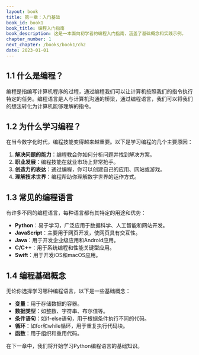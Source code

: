 ```yaml
---
layout: book
title: 第一章：入门基础
book_id: book1
book_title: 编程入门指南
book_description: 这是一本面向初学者的编程入门指南，涵盖了基础概念和实践示例。
chapter_number: 1
next_chapter: /books/book1/ch2
date: 2023-01-01
---
```


## 1.1 什么是编程？

编程是指编写计算机程序的过程，通过编程我们可以让计算机按照我们的指令执行特定的任务。编程语言是人与计算机沟通的桥梁，通过编程语言，我们可以将我们的想法转化为计算机能够理解的指令。

## 1.2 为什么学习编程？

在当今数字化时代，编程技能变得越来越重要。以下是学习编程的几个主要原因：

1. **解决问题的能力**：编程教会你如何分析问题并找到解决方案。
2. **职业发展**：编程技能在就业市场上非常抢手。
3. **创造力的表达**：通过编程，你可以创建自己的应用、网站或游戏。
4. **理解技术世界**：编程帮助你理解数字世界的运作方式。

## 1.3 常见的编程语言

有许多不同的编程语言，每种语言都有其特定的用途和优势：

- **Python**：易于学习，广泛应用于数据科学、人工智能和网站开发。
- **JavaScript**：主要用于网页开发，使网页具有交互性。
- **Java**：用于开发企业级应用和Android应用。
- **C/C++**：用于系统编程和性能关键型应用。
- **Swift**：用于开发iOS和macOS应用。

## 1.4 编程基础概念

无论你选择学习哪种编程语言，以下是一些基础概念：

- **变量**：用于存储数据的容器。
- **数据类型**：如整数、字符串、布尔值等。
- **条件语句**：如if-else语句，用于根据条件执行不同的代码。
- **循环**：如for和while循环，用于重复执行代码块。
- **函数**：用于组织和重用代码。

在下一章中，我们将开始学习Python编程语言的基础知识。 